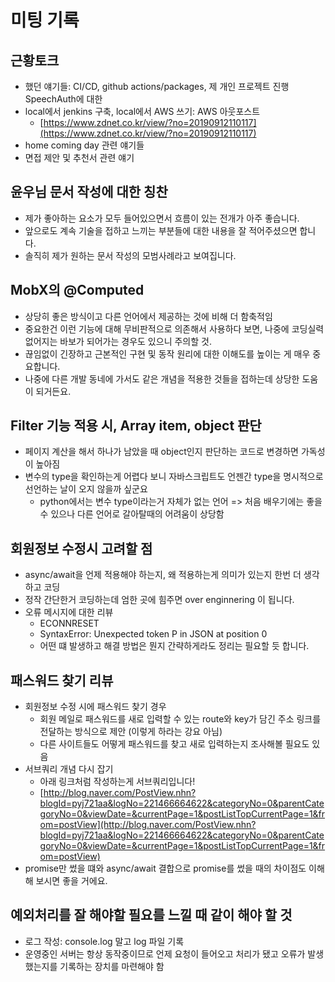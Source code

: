 
# 미팅 기록

## 근황토크

- 했던 얘기들: CI/CD, github actions/packages, 제 개인 프로젝트 진행 SpeechAuth에 대한 
- local에서 jenkins 구축, local에서 AWS 쓰기: AWS 아웃포스트
  - [https://www.zdnet.co.kr/view/?no=20190912110117](https://www.zdnet.co.kr/view/?no=20190912110117)
- home coming day 관련 얘기들
- 면접 제안 및 추천서 관련 얘기

## 윤우님 문서 작성에 대한 칭찬

- 제가 좋아하는 요소가 모두 들어있으면서 흐름이 있는 전개가 아주 좋습니다.
- 앞으로도 계속 기술을 접하고 느끼는 부분들에 대한 내용을 잘 적어주셨으면 합니다.
- 솔직히 제가 원하는 문서 작성의 모범사례라고 보여집니다.

## MobX의 @Computed

- 상당히 좋은 방식이고 다른 언어에서 제공하는 것에 비해 더 함축적임
- 중요한건 이런 기능에 대해 무비판적으로 의존해서 사용하다 보면, 나중에 코딩실력 없어지는 바보가 되어가는 경우도 있으니 주의할 것.
- 끊임없이 긴장하고 근본적인 구현 및 동작 원리에 대한 이해도를 높이는 게 매우 중요합니다.
- 나중에 다른 개발 동네에 가서도 같은 개념을 적용한 것들을 접하는데 상당한 도움이 되거든요.

## Filter 기능 적용 시, Array item, object 판단

- 페이지 계산을 해서 하나가 남았을 때 object인지 판단하는 코드로 변경하면 가독성이 높아짐
- 변수의 type을 확인하는게 어렵다 보니 자바스크립트도 언젠간 type을 명시적으로 선언하는 날이 오지 않을까 싶군요
  - python에서는 변수 type이라는거 자체가 없는 언어 => 처음 배우기에는 좋을 수 있으나 다른 언어로 갈아탈때의 어려움이 상당함

## 회원정보 수정시 고려할 점

- async/await을 언제 적용해야 하는지, 왜 적용하는게 의미가 있는지 한번 더 생각하고 코딩
- 정작 간단한거 코딩하는데 엄한 곳에 힘주면 over enginnering 이 됩니다.
- 오류 메시지에 대한 리뷰
  - ECONNRESET
  - SyntaxError: Unexpected token P in JSON at position 0
  - 어떤 떄 발생하고 해결 방법은 뭔지 간략하게라도 정리는 필요할 듯 합니다.

## 패스워드 찾기 리뷰

- 회원정보 수정 시에 패스워드 찾기 경우
  - 회원 메일로 패스워드를 새로 입력할 수 있는 route와 key가 담긴 주소 링크를 전달하는 방식으로 제안 (이렇게 하라는 강요 아님)
  - 다른 사이트들도 어떻게 패스워드를 찾고 새로 입력하는지 조사해볼 필요도 있음
- 서브쿼리 개념 다시 잡기
  - 아래 링크처럼 작성하는게 서브쿼리입니다!
  - [http://blog.naver.com/PostView.nhn?blogId=pyj721aa&logNo=221466664622&categoryNo=0&parentCategoryNo=0&viewDate=&currentPage=1&postListTopCurrentPage=1&from=postView](http://blog.naver.com/PostView.nhn?blogId=pyj721aa&logNo=221466664622&categoryNo=0&parentCategoryNo=0&viewDate=&currentPage=1&postListTopCurrentPage=1&from=postView)
- promise만 썼을 떄와 async/await 결합으로 promise를 썼을 때의 차이점도 이해해 보시면 좋을 거에요.

## 예외처리를 잘 해야할 필요를 느낄 때 같이 해야 할 것

- 로그 작성: console.log 말고 log 파일 기록
- 운영중인 서버는 항상 동작중이므로 언제 요청이 들어오고 처리가 됐고 오류가 발생했는지를 기록하는 장치를 마련해야 함